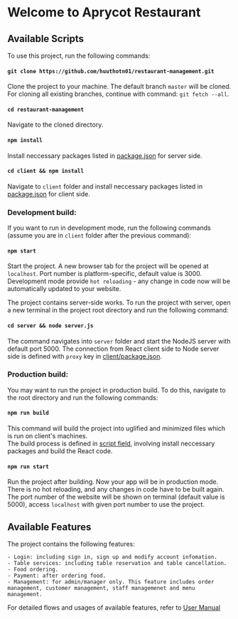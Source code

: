# Welcome to Aprycot Restaurant


## Available Scripts

To use this project, run the following commands:

#### `git clone https://github.com/huuthotn01/restaurant-management.git`

Clone the project to your machine. The default branch `master` will be cloned. For cloning all existing branches, continue with command: `git fetch --all`.

#### `cd restaurant-management`

Navigate to the cloned directory.

#### `npm install`

Install neccessary packages listed in [package.json](package.json) for server side.

#### `cd client && npm install`

Navigate to `client` folder and install neccessary packages listed in [package.json](client/package.json) for client side.

### Development build:

If you want to run in development mode, run the following commands (assume you are in `client` folder after the previous command):

#### `npm start`

Start the project. A new browser tab for the project will be opened at `localhost`. Port number is platform-specific, default value is 3000. Development mode provide `hot reloading` - any change in code now will be automatically updated to your website.

The project contains server-side works. To run the project with server, open a new terminal in the project root directory and run the following command:

#### `cd server && node server.js`

The command navigates into `server` folder and start the NodeJS server with default port 5000. The connection from React client side to Node server side is defined with `proxy` key in [client/package.json](client/package.json).

### Production build:

You may want to run the project in production build. To do this, navigate to the root directory and run the following commands:

#### `npm run build`

This command will build the project into uglified and minimized files which is run on client's machines.\
The build process is defined in [script field](package.json), involving install neccessary packages and build the React code.

#### `npm run start`

Run the project after building. Now your app will be in production mode. There is no hot reloading, and any changes in code have to be built again. The port number of the website will be shown on terminal (default value is 5000), access `localhost` with given port number to use the project.

## Available Features

The project contains the following features:

    - Login: including sign in, sign up and modify account infomation. 
    - Table services: including table reservation and table cancellation.
    - Food ordering.
    - Payment: after ordering food.
    - Management: for admin/manager only. This feature includes order management, customer management, staff managemenet and menu management.

For detailed flows and usages of available features, refer to [User Manual](/document/UserManual/UserManual.pdf)
